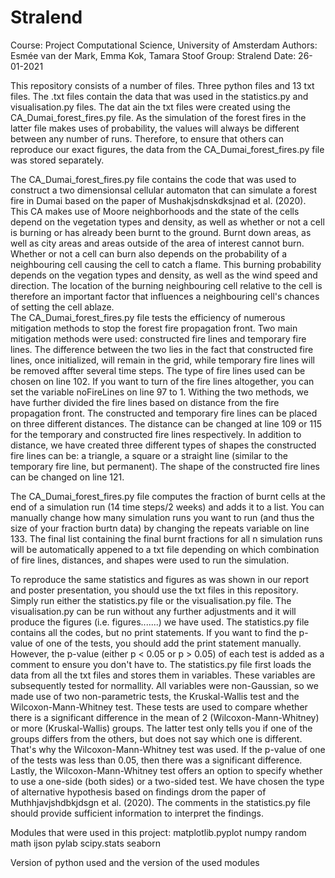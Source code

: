 # Stralend
Course: Project Computational Science, University of Amsterdam
Authors: Esmée van der Mark, Emma Kok, Tamara Stoof
Group: Stralend
Date: 26-01-2021

This repository consists of a number of files. Three python files and 13 txt files. The .txt files contain the data that was used in the statistics.py and visualisation.py files. The dat ain the txt files were created using the CA_Dumai_forest_fires.py file. As the simulation of the forest fires in the latter file makes uses of probability, the values will always be different between any number of runs. Therefore, to ensure that others can reproduce our exact figures, the data from the CA_Dumai_forest_fires.py file was stored separately. 

The CA_Dumai_forest_fires.py file contains the code that was used to construct a two dimensionsal cellular automaton that can simulate a forest fire in Dumai based on the paper of Mushakjsdnskdksjnad et al. (2020). This CA makes use of Moore neighborhoods and the state of the cells depend on the vegetation types and density, as well as whether or not a cell is burning or has already been burnt to the ground. Burnt down areas, as well as city areas and areas outside of the area of interest cannot burn. Whether or not a cell can burn also depends on the probability of a neighbouring cell causing the cell to catch a flame. This burning probability depends on the vegation types and density, as well as the wind speed and direction. The location of the burning neighbouring cell relative to the cell is therefore an important factor that influences a neighbouring cell's chances of setting the cell ablaze.  
The CA_Dumai_forest_fires.py file tests the efficiency of numerous mitigation methods to stop the forest fire propagation front. Two main mitigation methods were used: constructed fire lines and temporary fire lines. The difference between the two lies in the fact that constructed fire lines, once initialized, will remain in the grid, while temporary fire lines will be removed affter several time steps. The type of fire lines used can be chosen on line 102. If you want to turn of the fire lines altogether, you can set the variable noFireLines on line 97 to 1.
Withing the two methods, we have further divided the fire lines based on distance from the fire propagation front. The constructed and temporary fire lines can be placed on three different distances. The distance can be changed at line 109 or 115 for the temporary and constructed fire lines respectively. In addition to distance, we have created three different types of shapes the constructed fire lines can be: a triangle, a square or a straight line (similar to the temporary fire line, but permanent). The shape of the constructed fire lines can be changed on line 121. 

The CA_Dumai_forest_fires.py file computes the fraction of burnt cells at the end of a simulation run  (14 time steps/2 weeks) and adds it to a list. You can manually change how many simulation runs you want to run (and thus the size of your fraction burtn data) by changing the repeats variable on line 133. The final list containing the final burnt fractions for all n simulation runs will be automatically appened to a txt file depending on which combination of fire lines, distances, and shapes were used to run the simulation. 


To reproduce the same statistics and figures as was shown in our report and poster presentation, you should use the txt files in this repository. Simply run either the statistics.py file or the visualisation.py file. The visualisation.py can be run without any further adjustments and it will produce the figures (i.e. figures.......) we have used. The statistics.py file contains all the codes, but no print statements. If you want to find the p-value of one of the tests, you should add the print statement manually. However, the p-value (either p < 0.05 or p > 0.05) of each test is added as a comment to ensure you don't have to. 
The statistics.py file first loads the data from all the txt files and stores them in variables. These variables are subsequently tested for normallity. All variables were non-Gaussian, so we made use of two non-parametric tests, the Kruskal-Wallis test and the Wilcoxon-Mann-Whitney test. These tests are used to compare whether there is a significant difference in the mean of 2 (Wilcoxon-Mann-Whitney) or more (Kruskal-Wallis) groups. The latter test only tells you if one of the groups differs from the others, but does not say which one is different. That's why the Wilcoxon-Mann-Whitney test was used. If the p-value of one of the tests was less than 0.05, then there was a significant difference.
Lastly, the Wilcoxon-Mann-Whitney test offers an option to specify whether to use a one-side (both sides) or a two-sided test. We have chosen the type of alternative hypothesis based on findings drom the paper of Muthhjavjshdbkjdsgn et al. (2020). The comments in the statistics.py file should provide sufficient information to interpret the findings.


Modules that were used in this project:
matplotlib.pyplot
numpy
random
math
ijson
pylab
scipy.stats
seaborn


Version of python used and the version of the used modules





